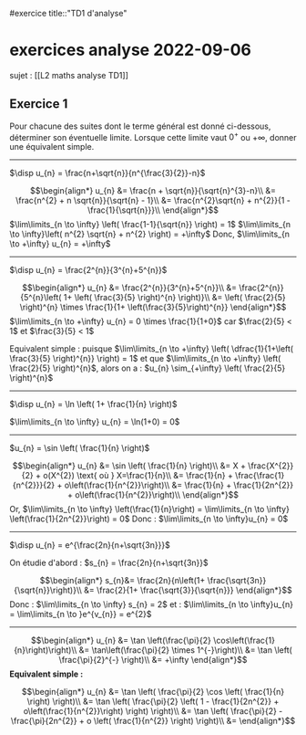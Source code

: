 #exercice 
title::"TD1 d'analyse"
# exercices analyse 2022-09-06
sujet : [[L2 maths analyse TD1]]

## Exercice 1
Pour chacune des suites dont le terme général est donné ci-dessous, déterminer son éventuelle limite.
Lorsque cette limite vaut $0^{+}$ ou $+\infty$, donner une équivalent simple.

---
$\disp u_{n} = \frac{n+\sqrt{n}}{n^{\frac{3}{2}}-n}$

$$\begin{align*}
u_{n} &= \frac{n + \sqrt{n}}{\sqrt{n}^{3}-n}\\
&= \frac{n^{2} + n \sqrt{n}}{\sqrt{n} - 1}\\
&= \frac{n^{2}\sqrt{n} + n^{2}}{1 - \frac{1}{\sqrt{n}}}\\
\end{align*}$$
$\lim\limits_{n \to \infty} \left( \frac{1-1}{\sqrt{n}} \right) = 1$
$\lim\limits_{n \to \infty}\left( n^{2} \sqrt{n} + n^{2} \right) = +\infty$
Donc, $\lim\limits_{n \to +\infty} u_{n} = +\infty$

---
$\disp u_{n} = \frac{2^{n}}{3^{n}+5^{n}}$

$$\begin{align*}
u_{n} &= \frac{2^{n}}{3^{n}+5^{n}}\\
&= \frac{2^{n}}{5^{n}\left( 1+ \left( \frac{3}{5} \right)^{n} \right)}\\
&= \left( \frac{2}{5} \right)^{n} \times \frac{1}{1+ \left(\frac{3}{5}\right)^{n}}
\end{align*}$$
$\lim\limits_{n \to +\infty} u_{n} = 0 \times \frac{1}{1+0}$ car $\frac{2}{5} < 1$ et $\frac{3}{5} < 1$

Equivalent simple :
puisque $\lim\limits_{n \to +\infty} \left( \dfrac{1}{1+\left( \frac{3}{5} \right)^{n}} \right) = 1$ et que $\lim\limits_{n \to +\infty} \left( \frac{2}{5} \right)^{n}$, alors on a :
$u_{n} \sim_{+\infty} \left( \frac{2}{5} \right)^{n}$

---
$\disp u_{n} = \ln \left( 1+ \frac{1}{n} \right)$

$\lim\limits_{n \to \infty} u_{n} = \ln(1+0) = 0$

---
$u_{n} = \sin \left( \frac{1}{n} \right)$

$$\begin{align*}
u_{n} &= \sin \left( \frac{1}{n} \right)\\
&= X + \frac{X^{2}}{2} + o(X^{2}) \text{ où } X=\frac{1}{n}\\
&= \frac{1}{n} + \frac{\frac{1}{n^{2}}}{2} + o\left(\frac{1}{n^{2}}\right)\\
&= \frac{1}{n} + \frac{1}{2n^{2}} + o\left(\frac{1}{n^{2}}\right)\\
\end{align*}$$
Or, $\lim\limits_{n \to \infty} \left(\frac{1}{n}\right) = \lim\limits_{n \to \infty} \left(\frac{1}{2n^{2}}\right) = 0$
Donc :
$\lim\limits_{n \to \infty}u_{n} = 0$

---
$\disp u_{n} = e^{\frac{2n}{n+\sqrt{3n}}}$

On étudie d'abord :
$s_{n} = \frac{2n}{n+\sqrt{3n}}$

$$\begin{align*}
s_{n}&= \frac{2n}{n\left(1+ \frac{\sqrt{3n}}{\sqrt{n}}\right)}\\
&= \frac{2}{1+ \frac{\sqrt{3}}{\sqrt{n}}}
\end{align*}$$
Donc :
$\lim\limits_{n \to \infty} s_{n} = 2$
et :
$\lim\limits_{n \to \infty}u_{n} = \lim\limits_{n \to }e^{v_{n}} = e^{2}$

---
$$\begin{align*}
u_{n} &= \tan \left(\frac{\pi}{2} \cos\left(\frac{1}{n}\right)\right)\\
&= \tan\left(\frac{\pi}{2} \times 1^{-}\right)\\
&= \tan \left( \frac{\pi}{2}^{-} \right)\\
&= +\infty
\end{align*}$$
**Equivalent simple :**

$$\begin{align*}
u_{n} &= \tan \left( \frac{\pi}{2} \cos \left( \frac{1}{n} \right) \right)\\
&= \tan \left( \frac{\pi}{2} \left( 1 - \frac{1}{2n^{2}} + o\left(\frac{1}{n^{2}}\right) \right) \right)\\
&= \tan \left( \frac{\pi}{2} - \frac{\pi}{2n^{2}} + o \left( \frac{1}{n^{2}} \right) \right)\\
&= 
\end{align*}$$


